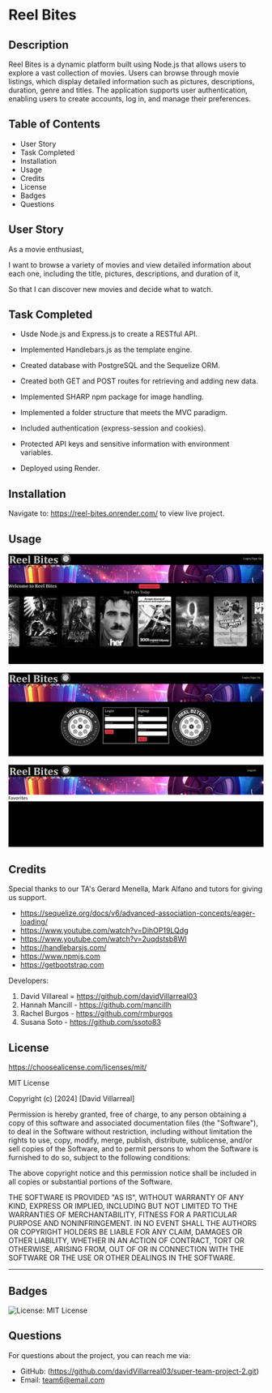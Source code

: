 # Reel Bites  
## Description
Reel Bites is a dynamic platform built using Node.js that allows users to explore a vast collection of movies. Users can browse through movie listings, which display detailed information such as pictures, descriptions, duration, genre and titles. The application supports user authentication, enabling users to create accounts, log in, and manage their preferences.

## Table of Contents  
* User Story 
* Task Completed
* Installation
* Usage  
* Credits
* License  
* Badges
* Questions  



## User Story
As a movie enthusiast,  

I want to browse a variety of movies and view detailed information about each one, including the title, pictures, descriptions, and duration of it,  

So that I can discover new movies and decide what to watch.  

## Task Completed  

- Usde Node.js and Express.js to create a RESTful API.

- Implemented Handlebars.js as the template engine.

- Created database with PostgreSQL and the Sequelize ORM.

- Created both GET and POST routes for retrieving and adding new data.

- Implemented SHARP npm package for image handling.

- Implemented a folder structure that meets the MVC paradigm.

- Included authentication (express-session and cookies).

- Protected API keys and sensitive information with environment variables.

- Deployed using Render.



## Installation  

Navigate to: https://reel-bites.onrender.com/ to view live project.

## Usage  

![Reel Bites Homepage](/public/images/readme_homepage.png)  

![Reel Bites loginpage](/public/images/readme_login.png)  

![Reel Bites logoutpage](/public/images/readme_logout.png)  

## Credits  

Special thanks to our TA's Gerard Menella, Mark Alfano and tutors for giving us support.

- https://sequelize.org/docs/v6/advanced-association-concepts/eager-loading/
- https://www.youtube.com/watch?v=DihOP19LQdg
- https://www.youtube.com/watch?v=2uqdstsb8WI
- https://handlebarsjs.com/
- https://www.npmjs.com
- https://getbootstrap.com

Developers:
1. David Villareal = https://github.com/davidVillarreal03
2. Hannah Mancill - https://github.com/mancillh
3. Rachel Burgos - https://github.com/rmburgos
4. Susana Soto - https://github.com/ssoto83


## License
https://choosealicense.com/licenses/mit/

MIT License

Copyright (c) [2024] [David Villarreal]

Permission is hereby granted, free of charge, to any person obtaining a copy
of this software and associated documentation files (the "Software"), to deal
in the Software without restriction, including without limitation the rights
to use, copy, modify, merge, publish, distribute, sublicense, and/or sell
copies of the Software, and to permit persons to whom the Software is
furnished to do so, subject to the following conditions:

The above copyright notice and this permission notice shall be included in all
copies or substantial portions of the Software.

THE SOFTWARE IS PROVIDED "AS IS", WITHOUT WARRANTY OF ANY KIND, EXPRESS OR
IMPLIED, INCLUDING BUT NOT LIMITED TO THE WARRANTIES OF MERCHANTABILITY,
FITNESS FOR A PARTICULAR PURPOSE AND NONINFRINGEMENT. IN NO EVENT SHALL THE
AUTHORS OR COPYRIGHT HOLDERS BE LIABLE FOR ANY CLAIM, DAMAGES OR OTHER
LIABILITY, WHETHER IN AN ACTION OF CONTRACT, TORT OR OTHERWISE, ARISING FROM,
OUT OF OR IN CONNECTION WITH THE SOFTWARE OR THE USE OR OTHER DEALINGS IN THE
SOFTWARE.

---

## Badges

![License: MIT License](https://img.shields.io/badge/License-MIT-yellow.svg)

## Questions
For questions about the project, you can reach me via:
- GitHub: (https://github.com/davidVillarreal03/super-team-project-2.git)
- Email: team6@email.com
